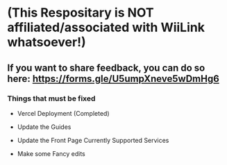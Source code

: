 # (This Respositary is NOT affiliated/associated with WiiLink whatsoever!)

## If you want to share feedback, you can do so here: https://forms.gle/U5umpXneve5wDmHg6


### Things that must be fixed

- Vercel Deployment (Completed)

- Update the Guides

- Update the Front Page Currently Supported Services

- Make some Fancy edits
